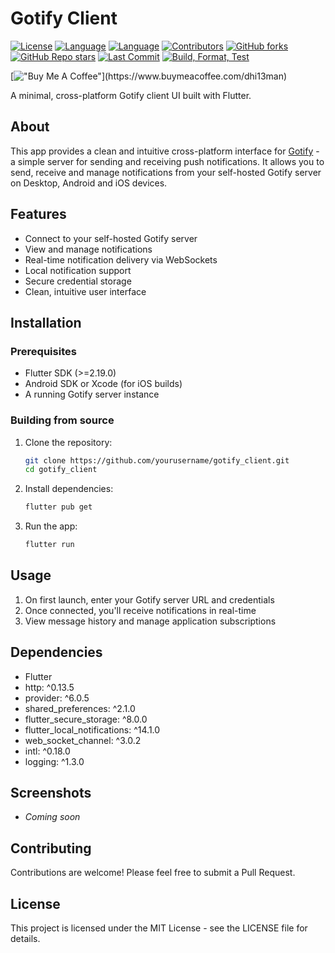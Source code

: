 # Gotify Client

[![License](https://img.shields.io/github/license/dhi13man/gotify_client)](https://github.com/Dhi13man/gotify_client/blob/main/LICENSE)
[![Language](https://img.shields.io/badge/language-Dart-blue.svg)](https://dart.dev)
[![Language](https://img.shields.io/badge/language-Flutter-blue.svg)](https://flutter.dev)
[![Contributors](https://img.shields.io/github/contributors-anon/dhi13man/gotify_client?style=flat)](https://github.com/Dhi13man/gotify_client/graphs/contributors)
[![GitHub forks](https://img.shields.io/github/forks/dhi13man/gotify_client?style=social)](https://github.com/Dhi13man/gotify_client/network/members)
[![GitHub Repo stars](https://img.shields.io/github/stars/dhi13man/gotify_client?style=social)](https://github.com/Dhi13man/gotify_client/stargazers)
[![Last Commit](https://img.shields.io/github/last-commit/dhi13man/gotify_client)](https://github.com/Dhi13man/gotify_client/commits/main)
[![Build, Format, Test](https://github.com/Dhi13man/gotify_client/workflows/Build,%20Format,%20Test/badge.svg)](https://github.com/Dhi13man/gotify_client/actions)

[!["Buy Me A Coffee"](https://img.buymeacoffee.com/button-api/?text=Buy%20me%20an%20Ego%20boost&emoji=%F0%9F%98%B3&slug=dhi13man&button_colour=FF5F5F&font_colour=ffffff&font_family=Lato&outline_colour=000000&coffee_colour=FFDD00****)](https://www.buymeacoffee.com/dhi13man)

A minimal, cross-platform Gotify client UI built with Flutter.

## About

This app provides a clean and intuitive cross-platform interface for [Gotify](https://gotify.net/) - a simple server for sending and receiving push notifications. It allows you to send, receive and manage notifications from your self-hosted Gotify server on Desktop, Android and iOS devices.

## Features

- Connect to your self-hosted Gotify server
- View and manage notifications
- Real-time notification delivery via WebSockets
- Local notification support
- Secure credential storage
- Clean, intuitive user interface

## Installation

### Prerequisites

- Flutter SDK (>=2.19.0)
- Android SDK or Xcode (for iOS builds)
- A running Gotify server instance

### Building from source

1. Clone the repository:

   ```sh
   git clone https://github.com/yourusername/gotify_client.git
   cd gotify_client
   ```

2. Install dependencies:

   ```sh
   flutter pub get
   ```

3. Run the app:

   ```sh
   flutter run
   ```

## Usage

1. On first launch, enter your Gotify server URL and credentials
2. Once connected, you'll receive notifications in real-time
3. View message history and manage application subscriptions

## Dependencies

- Flutter
- http: ^0.13.5
- provider: ^6.0.5
- shared_preferences: ^2.1.0
- flutter_secure_storage: ^8.0.0
- flutter_local_notifications: ^14.1.0
- web_socket_channel: ^3.0.2
- intl: ^0.18.0
- logging: ^1.3.0

## Screenshots

- *Coming soon*

## Contributing

Contributions are welcome! Please feel free to submit a Pull Request.

## License

This project is licensed under the MIT License - see the LICENSE file for details.
